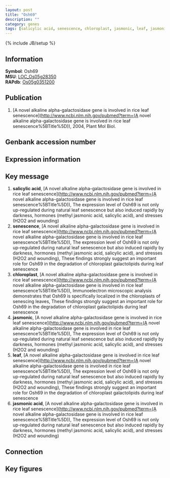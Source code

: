 ```yaml
---
layout: post
title: "Osh69"
description: ""
category: genes
tags: [salicylic acid, senescence, chloroplast, jasmonic, leaf, jasmonic acid]
---
```

{% include JB/setup %}

## Information
__Symbol__: Osh69  
__MSU__: [LOC_Os05g28350](http://rice.plantbiology.msu.edu/cgi-bin/ORF_infopage.cgi?orf=LOC_Os05g28350)  
__RAPdb__: [Os05g0351200](http://rapdb.dna.affrc.go.jp/viewer/gbrowse_details/irgsp1?name=Os05g0351200)  

## Publication
1. [A novel alkaline alpha-galactosidase gene is involved in rice leaf senescence](http://www.ncbi.nlm.nih.gov/pubmed?term=(A novel alkaline alpha-galactosidase gene is involved in rice leaf senescence%5BTitle%5D)), 2004, Plant Mol Biol.

## Genbank accession number

## Expression information

## Key message
1. __salicylic acid__, [A novel alkaline alpha-galactosidase gene is involved in rice leaf senescence](http://www.ncbi.nlm.nih.gov/pubmed?term=(A novel alkaline alpha-galactosidase gene is involved in rice leaf senescence%5BTitle%5D)),  The expression level of Osh69 is not only up-regulated during natural leaf senescence but also induced rapidly by darkness, hormones (methyl jasmonic acid, salicylic acid), and stresses (H2O2 and wounding)
2. __senescence__, [A novel alkaline alpha-galactosidase gene is involved in rice leaf senescence](http://www.ncbi.nlm.nih.gov/pubmed?term=(A novel alkaline alpha-galactosidase gene is involved in rice leaf senescence%5BTitle%5D)),  The expression level of Osh69 is not only up-regulated during natural leaf senescence but also induced rapidly by darkness, hormones (methyl jasmonic acid, salicylic acid), and stresses (H2O2 and wounding), These findings strongly suggest an important role for Osh69 in the degradation of chloroplast galactolipids during leaf senescence
3. __chloroplast__, [A novel alkaline alpha-galactosidase gene is involved in rice leaf senescence](http://www.ncbi.nlm.nih.gov/pubmed?term=(A novel alkaline alpha-galactosidase gene is involved in rice leaf senescence%5BTitle%5D)),  Immunoelectron microscopic analysis demonstrates that Osh69 is specifically localized in the chloroplasts of senescing leaves, These findings strongly suggest an important role for Osh69 in the degradation of chloroplast galactolipids during leaf senescence
4. __jasmonic__, [A novel alkaline alpha-galactosidase gene is involved in rice leaf senescence](http://www.ncbi.nlm.nih.gov/pubmed?term=(A novel alkaline alpha-galactosidase gene is involved in rice leaf senescence%5BTitle%5D)),  The expression level of Osh69 is not only up-regulated during natural leaf senescence but also induced rapidly by darkness, hormones (methyl jasmonic acid, salicylic acid), and stresses (H2O2 and wounding)
5. __leaf__, [A novel alkaline alpha-galactosidase gene is involved in rice leaf senescence](http://www.ncbi.nlm.nih.gov/pubmed?term=(A novel alkaline alpha-galactosidase gene is involved in rice leaf senescence%5BTitle%5D)),  The expression level of Osh69 is not only up-regulated during natural leaf senescence but also induced rapidly by darkness, hormones (methyl jasmonic acid, salicylic acid), and stresses (H2O2 and wounding), These findings strongly suggest an important role for Osh69 in the degradation of chloroplast galactolipids during leaf senescence
6. __jasmonic acid__, [A novel alkaline alpha-galactosidase gene is involved in rice leaf senescence](http://www.ncbi.nlm.nih.gov/pubmed?term=(A novel alkaline alpha-galactosidase gene is involved in rice leaf senescence%5BTitle%5D)),  The expression level of Osh69 is not only up-regulated during natural leaf senescence but also induced rapidly by darkness, hormones (methyl jasmonic acid, salicylic acid), and stresses (H2O2 and wounding)

## Connection

## Key figures


